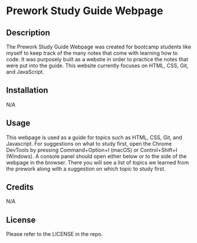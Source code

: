 # Prework Study Guide Webpage

## Description

The Prework Study Guide Webpage was created for bootcamp students like myself to keep track of the many notes that come with learning how to code. It was purposely built as a webstie in order to practice the notes that were put into the guide. This website currently focuses on HTML, CSS, Git, and JavaScript. 

## Installation

N/A

## Usage

This webpage is used as a guide for topics such as HTML, CSS, Git, and Javascript. For suggestions on what to study first, open the Chrome DevTools by pressing Command+Option+I (macOS) or Control+Shift+I (Windows). A console panel should open either below or to the side of the webpage in the browser. There you will see a list of topics we learned from the prework along with a suggestion on which topic to study first.

## Credits

N/A

## License

Please refer to the LICENSE in the repo. 